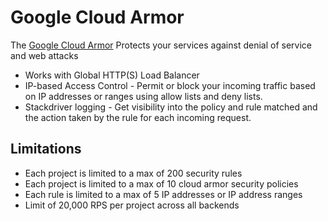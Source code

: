 # Google Cloud Armor

The [Google Cloud Armor](https://cloud.google.com/armor) Protects your services against denial of service and web attacks

* Works with Global HTTP(S) Load Balancer
* IP-based Access Control - Permit or block your incoming traffic based on IP addresses or ranges using allow lists and deny lists.
* Stackdriver logging - Get visibility into the policy and rule matched and the action taken by the rule for each incoming request.

## Limitations
* Each project is limited to a max of 200 security rules
* Each project is limited to a max of 10 cloud armor security policies
* Each rule is limited to a max of 5 IP addresses or IP address ranges
* Limit of 20,000 RPS per project across all backends
